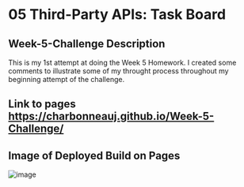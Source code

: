 # 05 Third-Party APIs: Task Board

## Week-5-Challenge Description

This is my 1st attempt at doing the Week 5 Homework. I created some comments to illustrate some of my throught process throughout my beginning attempt of the challenge.

## Link to pages https://charbonneauj.github.io/Week-5-Challenge/


## Image of Deployed Build on Pages

![image](https://github.com/charbonneauJ/Week-5-Challenge/assets/167835687/cf36356a-eeab-4bac-a62c-2719306d68c0)

